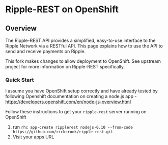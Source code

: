 # Ripple-REST on OpenShift #

## Overview ##

The Ripple-REST API provides a simplified, easy-to-use interface to the Ripple Network via a RESTful API. This page explains how to use the API to send and receive payments on Ripple.

This fork makes changes to allow deployment to OpenShift.
See upstream project for more information on Ripple-REST specifically.

### Quick Start ###

I assume you have OpenShift setup correctly and have already tested by following Openshift documentation on creating a node.js app - https://developers.openshift.com/en/node-js-overview.html

Follow these instructions to get your `ripple-rest` server running on OpenShift

1. run `rhc app-create ripplerest nodejs-0.10 --from-code https://github.com/rickcrook/ripple-rest.git`
2. Visit your apps URL

